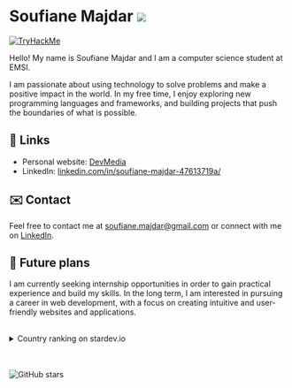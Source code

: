 <h1>Soufiane Majdar <img src="https://img.icons8.com/external-tal-revivo-filled-tal-revivo/24/null/external-github-a-web-based-hosting-service-for-version-control-logo-filled-tal-revivo.png"/></h1>

<a href="https://tryhackme.com/p/SoufianeMj"><img src="https://tryhackme-badges.s3.amazonaws.com/SoufianeMj.png" alt="TryHackMe"></a>



<p>Hello! My name is Soufiane Majdar and I am a computer science student at EMSI.</p>

<p>I am passionate about using technology to solve problems and make a positive impact in the world. In my free time, I enjoy exploring new programming languages and frameworks, and building projects that push the boundaries of what is possible.</p>




<h2>🔗 Links</h2>

<ul>
  <li>Personal website: <a href="https://devmedia.up.railway.app" target="_new">DevMedia</a></li>
  <li>LinkedIn: <a href="https://www.linkedin.com/in/soufiane-majdar-47613719a/" target="_new">linkedin.com/in/soufiane-majdar-47613719a/</a></li>
</ul>


<h2>✉️ Contact</h2>
<p>Feel free to contact me at <a href="mailto:soufiane.majdar@gmail.com" target="_new">soufiane.majdar@gmail.com</a> or connect with me on <a href="https://www.linkedin.com/in/soufiane-majdar-47613719a/" target="_new">LinkedIn</a>.</p>

<h2>📅 Future plans</h2>
<p>I am currently seeking internship opportunities in order to gain practical experience and build my skills. In the long term, I am interested in pursuing a career in web development, with a focus on creating intuitive and user-friendly websites and applications.</p>



<br>

<details>
<summary>Country ranking on stardev.io</summary>

  [![Check out Soufiane-Majdar's profile on stardev.io](https://stardev.io/developers/Soufiane-Majdar/badge/languages/country.svg)](https://stardev.io/developers/Soufiane-Majdar)

</details>


<br />
<br />
<p><img src="https://img.shields.io/github/stars/Soufiane-Majdar?style=social" alt="GitHub stars"></p>
